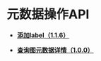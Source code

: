 # 元数据操作API<a name="ges_03_0115"></a>

-   **[添加label（1.1.6）](添加label（1-1-6）.md)**  

-   **[查询图元数据详情（1.0.0）](查询图元数据详情（1-0-0）.md)**  


